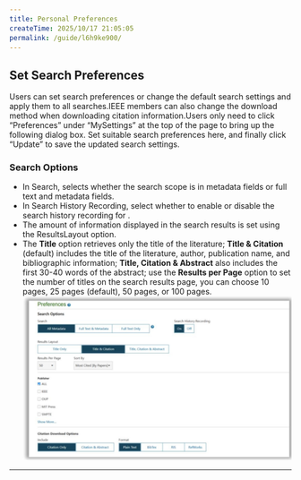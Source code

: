 ```yaml
---
title: Personal Preferences
createTime: 2025/10/17 21:05:05
permalink: /guide/l6h9ke900/
---
```


## **Set Search Preferences**
Users can set search preferences or change the default search settings and apply them to all searches.IEEE members can also change the download method when downloading citation information.Users only need to click “Preferences” under “MySettings” at the top of the page to bring up the following dialog box. Set suitable search preferences here, and finally click “Update” to save the updated search settings.

### **Search Options**
* In Search, selects whether the search scope is in metadata fields or full text and metadata fields.
* In Search History Recording, select whether to enable or disable the search history recording for .
* The amount of information displayed in the search results is set using the ResultsLayout option. 
* The **Title** option retrieves only the title of the literature; **Title & Citation** (default) includes the title of the literature, author, publication name, and bibliographic information; **Title, Citation & Abstract** also includes the first 30-40 words of the abstract; use the **Results per Page** option to set the number of titles on the search results page, you can choose 10 pages, 25 pages (default), 50 pages, or 100 pages. 
![Search Options](../src/guide/searchoption.jpg)
---




